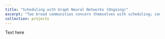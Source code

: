 ```yaml
---
title: "Scheduling with Graph Neural Networks (Ongoing)"
excerpt: "Two broad communities concern themselves with scheduling; computer science and networking. Often the computer science approach involves only the consideration of the job computation graph that each flow being scheduled is part of, whereas the properties and states of the network in which the flow is being scheduled are ignored. This leads to unrealistic assumptions of 0 latency for links, switches, etc., and can incur large buffering penalties due to congestion queueing. By contrast, the networking approach often only considers the network, ignoring the job computation graph that each flow is part of and only focusing on minmising e.g. flow completion time, rather than optimising the scheduler's performance with respect to the overall job graph. This project is introducing a new approach which considers both the job graph *and* the network when scheduling flows. By framing this as a combinatorial optimisation problem whereby an agent must choose an optimal sub-set of queued flows in a network graph to be scheduled for the next timeslot, a graph neural network can be trained to schedule flows in an end-to-end reinforcement learning environment. Hopefully this will demonstrate both good performance and the ability to be scaled to large networks.<br/><img src='/images/projects/scheduling_with_graph_neural_networks/excerpt.png'>"
collection: projects
---
```


Text here
